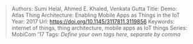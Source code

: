 > Authors: Sumi Helal, Ahmed E. Khaled, Venkata Gutta
> Title: Demo: Atlas Thing Architecture: Enabling Mobile Apps as Things in the IoT
> Year: 2017
> Url: https://doi.org/10.1145/3117811.3119856
> Keywords: internet of things, thing architecture, mobile apps as IoT things
> Series: MobiCom '17
> Tags: *Define your own tags here, separate by comma*